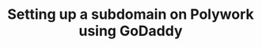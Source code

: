 ---
title: Setting up a subdomain on Polywork using GoDaddy
redirect_to: 'https://carlastabile.medium.com/setting-up-a-subdomain-on-polywork-using-godaddy-8291d7f39547'
platform: medium
medium_excerpt: A few months ago I came across Polywork, as they say, “the place for multi-players”, it is a new social network where you can post about way more than just your 9–5 job.
---
